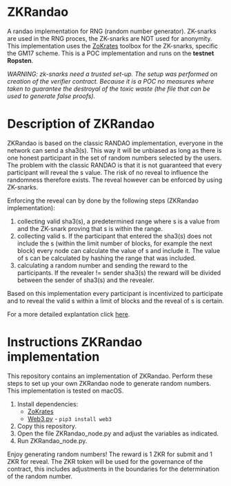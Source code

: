 # ZKRandao
A randao implementation for RNG (random number generator). ZK-snarks are used in the RNG proces, the ZK-snarks are NOT used for anonymity. This implementation uses the [ZoKrates](https://zokrates.github.io) toolbox for the ZK-snarks, specific the GM17 scheme. This is a POC implementation and runs on the **testnet Ropsten**. 

*WARNING: zk-snarks need a trusted set-up. The setup was performed on creation of the verifier contract. Because it is a POC no measures where taken to guarantee the destroyal of the toxic waste (the file that can be used to generate false proofs).*

# Description of ZKRandao
ZKRandao is based on the classic RANDAO implementation, everyone in the network can send a sha3(s). This way it will be unbiased as long as there is one honest participant in the set of random numbers selected by the users. The problem with the classic RANDAO is that it is not guaranteed that every participant will reveal the s value. The risk of no reveal to influence the randomness therefore exists. The reveal however can be enforced by using ZK-snarks. 

Enforcing the reveal can by done by the following steps (ZKRandao implementation):
1. collecting valid sha3(s), a predetermined range where s is a value from and the ZK-snark proving that s is within the range.
2. collecting valid s. If the participant that entered the sha3(s) does not include the s (within the limit number of blocks, for example the next block) every node can calculate the value of s and include it. The value of s can be calculated by hashing the range that was included.
3. calculating a random number and sending the reward to the participants. If the revealer != sender sha3(s) the reward will be divided between the sender of sha3(s) and the revealer. 

Based on this implementation every participant is incentivized to participate and to reveal the valid s within a limit of blocks and the reveal of s is certain.

For a more detailed explantation click [here](https://link.medium.com/DNGjptQ5WY).

# Instructions ZKRandao implementation
This repository contains an implementation of ZKRandao. Perform these steps to set up your own ZKRandao node to generate random numbers. This implementation is tested on macOS.

1. Install dependencies:
    - [ZoKrates](https://zokrates.github.io/gettingstarted.html)
    - [Web3.py](https://web3py.readthedocs.io/en/stable/quickstart.html) - `pip3 install web3`
2. Copy this repository.
3. Open the file ZKRandao_node.py and adjust the variables as indicated.
4. Run ZKRandao_node.py.

Enjoy generating random numbers! The reward is 1 ZKR for submit and 1 ZKR for reveal. The ZKR token will be used for the governance of the contract, this includes adjustments in the boundaries for the determination of the random number.

  
